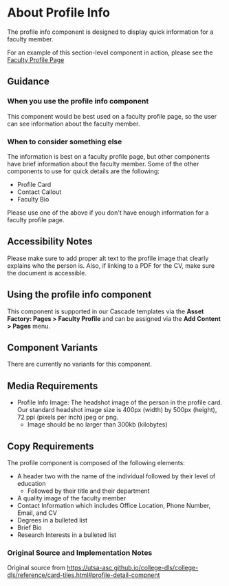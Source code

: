 # About Profile Info
The profile info component is designed to display quick information for a faculty member. 

For an example of this section-level component in action, please see the [Faculty Profile Page](https://utsa-asc.github.io/college-dls/components/detail/faculty-profile-page.html)
## Guidance

### When you use the profile info component
This component would be best used on a faculty profile page, so the user can see information about the faculty member. 

### When to consider something else
The information is best on a faculty profile page, but other components have brief information about the faculty member. Some of the other components to use for quick details are the following:
- Profile Card 
- Contact Callout
- Faculty Bio

Please use one of the above if you don't have enough information for a faculty profile page. 
## Accessibility Notes
Please make sure to add proper alt text to the profile image that clearly explains who the person is. Also, if linking to a PDF for the CV, make sure the document is accessible.
## Using the profile info component
This component is supported in our Cascade templates via the **Asset Factory: Pages > Faculty Profile** and can be assigned via the **Add Content > Pages** menu.
## Component Variants
There are currently no variants for this component. 

## Media Requirements
- Profile Info Image:  The headshot image of the person in the profile card.  Our standard headshot image size is 400px (width) by 500px (height), 72 ppi (pixels per inch) jpeg or png.
    - Image should be no larger than 300kb (kilobytes)

## Copy Requirements
The profile component is composed of the following elements:
- A header two with the name of the individual followed by their level of education 
    - Followed by their title and their department 
- A quality image of the faculty member
- Contact Information which includes Office Location, Phone Number, Email, and CV
- Degrees in a bulleted list
- Brief Bio 
- Research Interests in a bulleted list 

### Original Source and Implementation Notes
Original source from https://utsa-asc.github.io/college-dls/college-dls/reference/card-tiles.html#profile-detail-compnent
